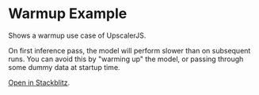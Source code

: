 # Warmup Example

Shows a warmup use case of UpscalerJS.

On first inference pass, the model will perform slower than on subsequent runs. You can avoid this by "warming up" the model, or passing through some dummy data at startup time.

<a href="https://stackblitz.com/github/thekevinscott/upscalerjs/tree/main/examples/warmup?file=index.js&title=UpscalerJS: Warmup Example">Open in Stackblitz</a>.
